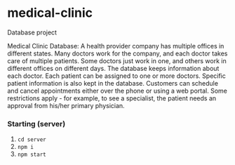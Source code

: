 # medical-clinic
Database project

Medical Clinic Database: A health provider company has multiple offices in different states. Many doctors work for the company, and each doctor takes care of multiple patients. 
Some doctors just work in one, and others work in different offices on different days. The database keeps information about each doctor. Each patient can be assigned to one or
more doctors.
Specific patient information is also kept in the database. Customers can schedule and cancel appointments either over the phone or using a web portal. Some restrictions apply -
for example, to see a specialist, the patient needs an approval from his/her primary physician.

### Starting (server)

1. `cd server`
2. `npm i`
3. `npm start` 
